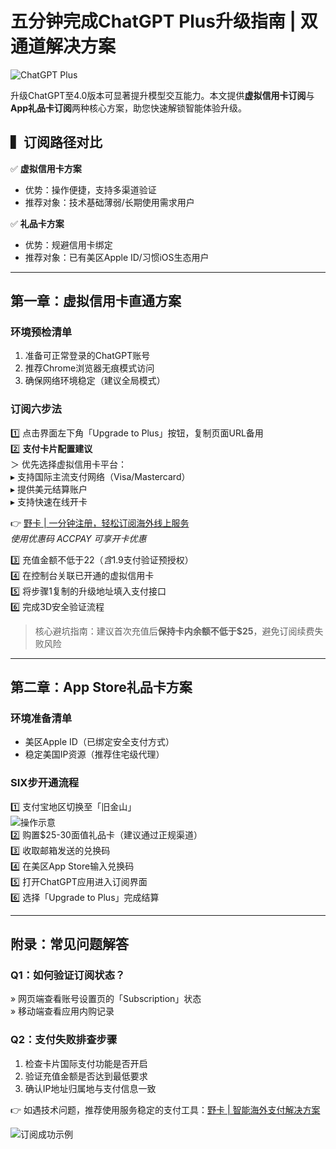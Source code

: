 # 五分钟完成ChatGPT Plus升级指南 | 双通道解决方案

![ChatGPT Plus](https://bbtdd.com/wp-content/uploads/img/0747961935700.webp)

升级ChatGPT至4.0版本可显著提升模型交互能力。本文提供**虚拟信用卡订阅**与**App礼品卡订阅**两种核心方案，助您快速解锁智能体验升级。

## ▍订阅路径对比
✅ **虚拟信用卡方案**  
- 优势：操作便捷，支持多渠道验证  
- 推荐对象：技术基础薄弱/长期使用需求用户  

✅ **礼品卡方案**  
- 优势：规避信用卡绑定  
- 推荐对象：已有美区Apple ID/习惯iOS生态用户  

---

## 第一章：虚拟信用卡直通方案

### 环境预检清单
1. 准备可正常登录的ChatGPT账号  
2. 推荐Chrome浏览器无痕模式访问  
3. 确保网络环境稳定（建议全局模式）  

### 订阅六步法
1️⃣ 点击界面左下角「Upgrade to Plus」按钮，复制页面URL备用  
2️⃣ **支付卡片配置建议**  
   ＞ 优先选择虚拟信用卡平台：  
       ▸ 支持国际主流支付网络（Visa/Mastercard）  
       ▸ 提供美元结算账户  
       ▸ 支持快速在线开卡  
   
   👉 [野卡 | 一分钟注册，轻松订阅海外线上服务](https://bbtdd.com/yeka)  
   *使用优惠码 ACCPAY 可享开卡优惠*

3️⃣ 充值金额不低于$22（含$1.9支付验证预授权）  
4️⃣ 在控制台关联已开通的虚拟信用卡  
5️⃣ 将步骤1复制的升级地址填入支付接口  
6️⃣ 完成3D安全验证流程  

> 核心避坑指南：建议首次充值后**保持卡内余额不低于$25**，避免订阅续费失败风险

---

## 第二章：App Store礼品卡方案

### 环境准备清单
- 美区Apple ID（已绑定安全支付方式）  
- 稳定美国IP资源（推荐住宅级代理）  

### SIX步开通流程
1️⃣ 支付宝地区切换至「旧金山」  
![操作示意](https://bbtdd.com/wp-content/uploads/img/98624718.webp)  
2️⃣ 购置$25-30面值礼品卡（建议通过正规渠道）  
3️⃣ 收取邮箱发送的兑换码  
4️⃣ 在美区App Store输入兑换码  
5️⃣ 打开ChatGPT应用进入订阅界面  
6️⃣ 选择「Upgrade to Plus」完成结算  

---

## 附录：常见问题解答
### Q1：如何验证订阅状态？
» 网页端查看账号设置页的「Subscription」状态  
» 移动端查看应用内购记录  

### Q2：支付失败排查步骤
1. 检查卡片国际支付功能是否开启  
2. 验证充值金额是否达到最低要求  
3. 确认IP地址归属地与支付信息一致  

👉 如遇技术问题，推荐使用服务稳定的支付工具：[野卡 | 智能海外支付解决方案](https://bbtdd.com/yeka)

![订阅成功示例](https://bbtdd.com/wp-content/uploads/img/248666946858696.webp)